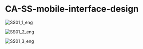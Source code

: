 # CA-SS-mobile-interface-design

![SS01_1_eng](https://user-images.githubusercontent.com/48848418/79045049-44f05980-7c33-11ea-8038-32f33a393046.png)

![SS01_2_eng](https://user-images.githubusercontent.com/48848418/79045051-47eb4a00-7c33-11ea-985d-2067d0e0e2a3.png)

![SS01_3_eng](https://user-images.githubusercontent.com/48848418/79045054-4a4da400-7c33-11ea-87e6-01e59d10d04f.png)
